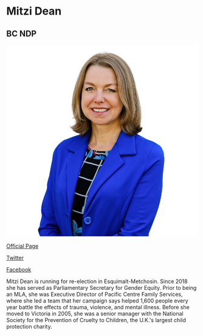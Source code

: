 # Mitzi Dean

## BC NDP

![photo of Mitzi Dean](images/Dean.jpg)

[Official Page](https://mitzidean.bcndp.ca/)

[Twitter](https://twitter.com/MitziDeanBC)

[Facebook](https://www.facebook.com/MitziDeanNDP)


Mitzi Dean is running for re-election in Esquimalt-Metchosin. Since 2018 she has served as Parliamentary Secretary for Gender Equity. Prior to being an MLA, she was Executive Director of Pacific Centre Family Services, where she led a team that her campaign says helped 1,600 people every year battle the effects of trauma, violence, and mental illness. Before she moved to Victoria in 2005, she was a senior manager with the National Society for the Prevention of Cruelty to Children, the U.K.'s largest child protection charity. 
